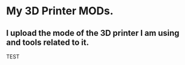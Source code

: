 # My 3D Printer MODs.

## I upload the mode of the 3D printer I am using and tools related to it.

TEST